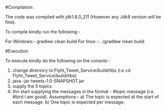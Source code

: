 #Compilation

The code was compiled with jdk1.8.0_211 (However any Jdk8 version will be fine).

To compile kindly run the following:-

For Windows:- gradlew clean build
For linux :- ./gradlew clean build


#Execution

To execute kindly do the following on the console:-

1) change directory to Flyht_Tweet_Service/build/libs (i.e cd Flyht_Tweet_Service/build/libs)
2) java -jar tweets-1.0-SNAPSHOT.jar
3) supply the 5 topics
4) thn start supplying the messages in the format - #topic message (i.e. #bird I am good).
Assumptions:-
a) The topic is expected at the start of each message.
b) One topic is expected per message.


